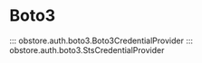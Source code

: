 # Boto3

::: obstore.auth.boto3.Boto3CredentialProvider
::: obstore.auth.boto3.StsCredentialProvider
